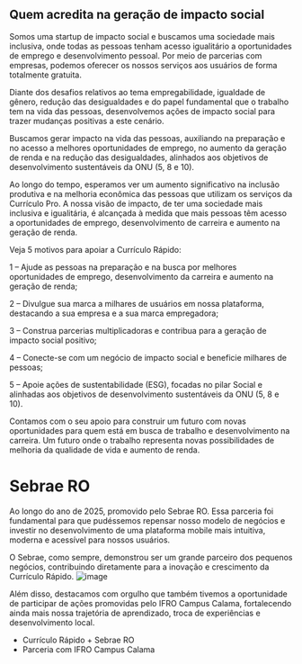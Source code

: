 ## Quem acredita na geração de impacto social

Somos uma startup de impacto social e buscamos uma sociedade mais inclusiva, onde todas as pessoas tenham acesso igualitário a oportunidades de emprego e desenvolvimento pessoal. Por meio de parcerias com empresas, podemos oferecer os nossos serviços aos usuários de forma totalmente gratuita.  

Diante dos desafios relativos ao tema empregabilidade, igualdade de gênero, redução das desigualdades e do papel fundamental que o trabalho tem na vida das pessoas, desenvolvemos ações de impacto social para trazer mudanças positivas a este cenário.

Buscamos gerar impacto na vida das pessoas, auxiliando na preparação e no acesso a melhores oportunidades de emprego, no aumento da geração de renda e na redução das desigualdades, alinhados aos objetivos de desenvolvimento sustentáveis da ONU (5, 8 e 10).

Ao longo do tempo, esperamos ver um aumento significativo na inclusão produtiva e na melhoria econômica das pessoas que utilizam os serviços da Currículo Pro. A nossa visão de impacto, de ter uma sociedade mais inclusiva e igualitária, é alcançada à medida que mais pessoas têm acesso a oportunidades de emprego, desenvolvimento de carreira e aumento na geração de renda.

Veja 5 motivos para apoiar a Currículo Rápido:

1 –  Ajude as pessoas na preparação e na busca por melhores oportunidades de emprego, desenvolvimento da carreira e aumento na geração de renda;

2 – Divulgue sua marca a milhares de usuários em nossa plataforma, destacando a sua empresa e a sua marca empregadora;

3 – Construa parcerias multiplicadoras e contribua para a geração de impacto social positivo;

4 – Conecte-se com um negócio de impacto social e beneficie milhares de pessoas;

5 – Apoie ações de sustentabilidade (ESG), focadas no pilar Social e alinhadas aos objetivos de desenvolvimento sustentáveis da ONU (5, 8 e 10).

Contamos com o seu apoio para construir um futuro com novas oportunidades para quem está em busca de trabalho e desenvolvimento na carreira. Um futuro onde o trabalho representa novas possibilidades de melhoria da qualidade de vida e aumento de renda. 


# Sebrae RO
Ao longo do ano de 2025, promovido pelo Sebrae RO.
Essa parceria foi fundamental para que pudéssemos repensar nosso modelo de negócios e investir no desenvolvimento de uma plataforma mobile mais intuitiva, moderna e acessível para nossos usuários.

O Sebrae, como sempre, demonstrou ser um grande parceiro dos pequenos negócios, contribuindo diretamente para a inovação e crescimento da Currículo Rápido. ![image](https://github.com/user-attachments/assets/74234f46-0b4b-47ce-a090-c0a82880ea6c)


Além disso, destacamos com orgulho que também tivemos a oportunidade de participar de ações promovidas pelo IFRO Campus Calama, fortalecendo ainda mais nossa trajetória de aprendizado, troca de experiências e desenvolvimento local.

* Currículo Rápido + Sebrae RO
* Parceria com IFRO Campus Calama
